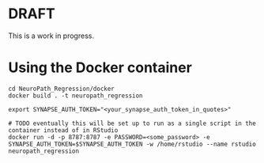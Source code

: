 # DRAFT
This is a work in progress. 

# Using the Docker container
```
cd NeuroPath_Regression/docker
docker build . -t neuropath_regression

export SYNAPSE_AUTH_TOKEN="<your_synapse_auth_token_in_quotes>"

# TODO eventually this will be set up to run as a single script in the container instead of in RStudio
docker run -d -p 8787:8787 -e PASSWORD=<some_password> -e SYNAPSE_AUTH_TOKEN=$SYNAPSE_AUTH_TOKEN -w /home/rstudio --name rstudio neuropath_regression
```
